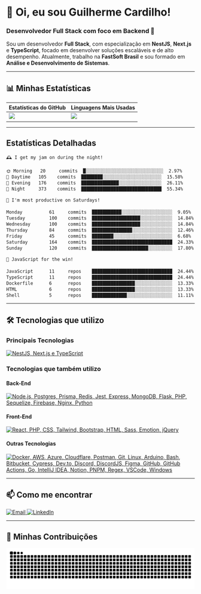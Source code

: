 # 👋 Oi, eu sou Guilherme Cardilho!

### Desenvolvedor Full Stack com foco em Backend 🚀

Sou um desenvolvedor **Full Stack**, com especialização em **NestJS**, **Next.js** e **TypeScript**, focado em desenvolver soluções escaláveis e de alto desempenho. Atualmente, trabalho na **FastSoft Brasil** e sou formado em **Análise e Desenvolvimento de Sistemas**.

---

## 📊 Minhas Estatísticas

| Estatísticas do GitHub | Linguagens Mais Usadas |
|------------------------|------------------------|
| <img src="https://github-readme-stats-nine-gamma-40.vercel.app/api?username=guicardilho&locale=pt-BR&hide_rank=true&rank_icon=github&show_icons=true&include_all_commits=true&hide=stars,issues,contribs&show=prs_merged&api_domain=https://github-readme-stats-nine-gamma-40.vercel.app&theme=dark" width="650"/> | <img src="https://github-readme-stats.vercel.app/api/top-langs/?username=guicardilho&layout=compact&theme=dark&include_all_commits=true&locale=pt-BR" width="340"/> |


---

## Estatísticas Detalhadas

<!-- README-STATS:START -->

```
🕰️ I get my jam on during the night!

🌞 Morning  	20     commits	█░░░░░░░░░░░░░░░░░░░░░░░░░░░░░	2.97%
🌆 Daytime  	105    commits	████████░░░░░░░░░░░░░░░░░░░░░░	15.58%
🌃 Evening  	176    commits	██████████████░░░░░░░░░░░░░░░░	26.11%
🌙 Night    	373    commits	██████████████████████████████	55.34%
```

```
📅 I'm most productive on Saturdays!

Monday      	61     commits	███████████░░░░░░░░░░░░░░░░░░░	9.05%
Tuesday     	100    commits	██████████████████░░░░░░░░░░░░	14.84%
Wednesday   	100    commits	██████████████████░░░░░░░░░░░░	14.84%
Thursday    	84     commits	███████████████░░░░░░░░░░░░░░░	12.46%
Friday      	45     commits	████████░░░░░░░░░░░░░░░░░░░░░░	6.68%
Saturday    	164    commits	██████████████████████████████	24.33%
Sunday      	120    commits	█████████████████████░░░░░░░░░	17.80%
```

```
🧪 JavaScript for the win!

JavaScript  	11     repos	██████████████████████████████	24.44%
TypeScript  	11     repos	██████████████████████████████	24.44%
Dockerfile  	6      repos	████████████████░░░░░░░░░░░░░░	13.33%
HTML        	6      repos	████████████████░░░░░░░░░░░░░░	13.33%
Shell       	5      repos	█████████████░░░░░░░░░░░░░░░░░	11.11%
```

<!-- README-STATS:END -->

---

## 🛠️ Tecnologias que utilizo

### **Principais Tecnologias**
[![NestJS, Next.js e TypeScript](https://skillicons.dev/icons?i=nestjs,nextjs,typescript&theme=dark)](https://skillicons.dev)

### **Tecnologias que também utilizo**

#### **Back-End**
[![Node.js, Postgres, Prisma, Redis, Jest, Express, MongoDB, Flask, PHP, Sequelize, Firebase, Nginx, Python](https://skillicons.dev/icons?i=nodejs,postgres,prisma,redis,jest,express,mongodb,flask,php,sequelize,firebase,nginx,py&theme=dark)](https://skillicons.dev)

#### **Front-End**
[![React, PHP, CSS, Tailwind, Bootstrap, HTML, Sass, Emotion, jQuery](https://skillicons.dev/icons?i=react,php,css,tailwind,bootstrap,html,sass,emotion,jquery&theme=dark)](https://skillicons.dev)

#### **Outras Tecnologias**
[![Docker, AWS, Azure, Cloudflare, Postman, Git, Linux, Arduino, Bash, Bitbucket, Cypress, Dev.to, Discord, DiscordJS, Figma, GitHub, GitHub Actions, Go, IntelliJ IDEA, Notion, PNPM, Regex, VSCode, Windows](https://skillicons.dev/icons?i=docker,aws,azure,cloudflare,postman,git,linux,arduino,bash,bitbucket,cypress,devto,discord,discordjs,figma,github,githubactions,go,idea,notion,pnpm,regex,vscode,windows&theme=dark)](https://skillicons.dev)

---

## 📫 Como me encontrar

<p align="start">
  <a href="mailto:gui_cardilho@hotmail.com">
    <img src="https://img.shields.io/badge/-Email-%23333?style=for-the-badge&logo=gmail&logoColor=white" alt="Email">
  </a>
  <a href="https://www.linkedin.com/in/guilherme-cardilho" target="_blank">
    <img src="https://img.shields.io/badge/-LinkedIn-%230077B5?style=for-the-badge&logo=linkedin&logoColor=white" alt="LinkedIn">
  </a>
</p>

---

## 🐍 Minhas Contribuições

<picture>
  <source media="(prefers-color-scheme: dark)" srcset="https://raw.githubusercontent.com/GuiCardilho/GuiCardilho/output/github-snake-dark.svg" />
  <source media="(prefers-color-scheme: light)" srcset="https://raw.githubusercontent.com/GuiCardilho/GuiCardilho/output/github-snake.svg" />
  <img alt="github-snake" src="https://raw.githubusercontent.com/GuiCardilho/GuiCardilho/output/github-snake.svg" />
</picture>
